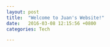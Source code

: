 ```yaml
---
layout: post
title:  "Welcome to Juan's Website!"
date:   2016-03-08 12:15:56 +0800
categories: Tech

---
```



